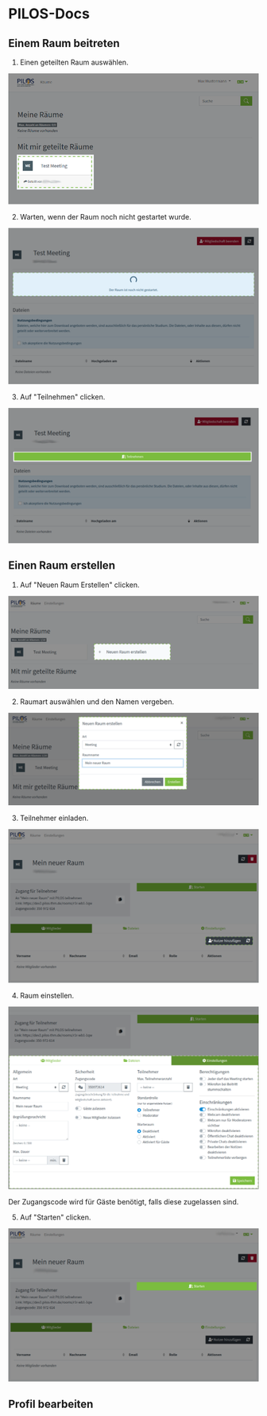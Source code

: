 # PILOS-Docs

## Einem Raum beitreten
1. Einen geteilten Raum auswählen.

![Raum auswählen](/assets/img/screenshots/user/enter_room/1.png)

2. Warten, wenn der Raum noch nicht gestartet wurde.

![Auf Start warten](/assets/img/screenshots/user/enter_room/2.png)

3. Auf "Teilnehmen" clicken.

![Teilnehmen clicken](/assets/img/screenshots/user/enter_room/3.png)

## Einen Raum erstellen

1. Auf "Neuen Raum Erstellen" clicken.

![Raum erstellen clicken](/assets/img/screenshots/administrator/create_room/1.png)

2. Raumart auswählen und den Namen vergeben.

![Raum auswählen und Namen vergeben](/assets/img/screenshots/administrator/create_room/2.png)

3. Teilnehmer einladen.

![Teilnehmer einladen](/assets/img/screenshots/administrator/create_room/3.png)

4. Raum einstellen.

![Raum Einstellenungen](/assets/img/screenshots/administrator/create_room/4.png)

Der Zugangscode wird für Gäste benötigt, falls diese zugelassen sind.

5. Auf "Starten" clicken.

![Starten clicken](/assets/img/screenshots/administrator/create_room/5.png)

## Profil bearbeiten



